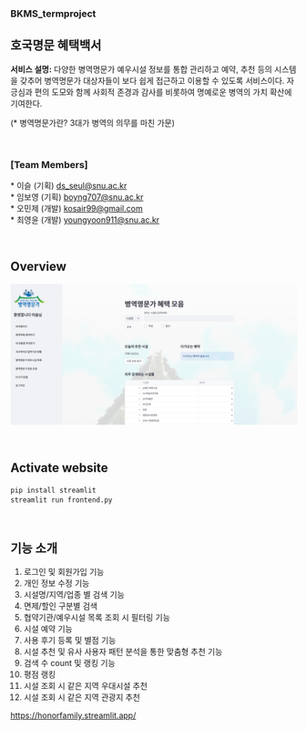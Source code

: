 ### BKMS_termproject

## 호국명문 혜택백서
**서비스 설명:** 다양한 병역명문가 예우시설 정보를 통합 관리하고 예약, 추천 등의 시스템을 갖추어 병역명문가 대상자들이 보다 쉽게 접근하고 이용할 수 있도록 서비스이다. 자긍심과 편의 도모와 함께 사회적 존경과 감사를 비롯하여 명예로운 병역의 가치 확산에 기여한다. <br/>

(* 병역명문가란? 3대가 병역의 의무를 마친 가문)

<br/>

### [**Team Members**]<br/>
\* 이슬 (기획)  ds_seul@snu.ac.kr <br/>
\* 임보영 (기획)  boyng707@snu.ac.kr <br/>
\* 오민제 (개발)  kosair99@gmail.com <br/>
\* 최영윤 (개발)  youngyoon911@snu.ac.kr <br/>

<br/>

## Overview

![flowchar-img](data/main_page.png) 

<br/>

## Activate website
```sh
pip install streamlit
streamlit run frontend.py
```

<br/>



## 기능 소개
1. 로그인 및 회원가입 기능
2. 개인 정보 수정 기능
3. 시설명/지역/업종 별 검색 기능
4. 면제/할인 구분별 검색
5. 협약기관/예우시설 목록 조회 시 필터링 기능
6. 시설 예약 기능
7. 사용 후기 등록 및 별점 기능
8. 시설 추천 및 유사 사용자 패턴 분석을 통한 맞춤형 추천 기능
9. 검색 수 count 및 랭킹 기능
10. 평점 랭킹
11. 시설 조회 시 같은 지역 우대시설 추천
12. 시설 조회 시 같은 지역 관광지 추천


https://honorfamily.streamlit.app/
